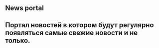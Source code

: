 
**News portal**
---
Портал новостей в котором будут регулярно появляться самые свежие новости и не только.
---




